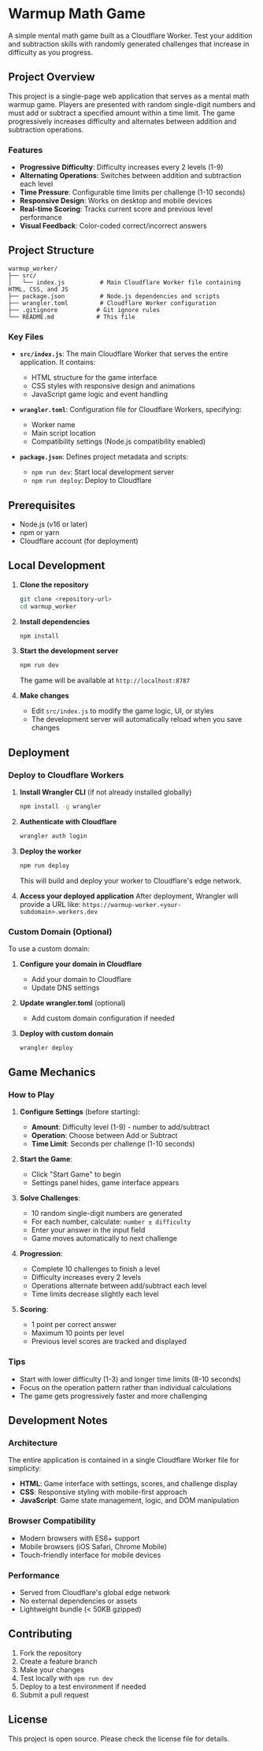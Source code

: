 # Warmup Math Game

A simple mental math game built as a Cloudflare Worker. Test your addition and subtraction skills with randomly generated challenges that increase in difficulty as you progress.

## Project Overview

This project is a single-page web application that serves as a mental math warmup game. Players are presented with random single-digit numbers and must add or subtract a specified amount within a time limit. The game progressively increases difficulty and alternates between addition and subtraction operations.

### Features

- **Progressive Difficulty**: Difficulty increases every 2 levels (1-9)
- **Alternating Operations**: Switches between addition and subtraction each level
- **Time Pressure**: Configurable time limits per challenge (1-10 seconds)
- **Responsive Design**: Works on desktop and mobile devices
- **Real-time Scoring**: Tracks current score and previous level performance
- **Visual Feedback**: Color-coded correct/incorrect answers

## Project Structure

```
warmup_worker/
├── src/
│   └── index.js          # Main Cloudflare Worker file containing HTML, CSS, and JS
├── package.json          # Node.js dependencies and scripts
├── wrangler.toml         # Cloudflare Worker configuration
├── .gitignore           # Git ignore rules
└── README.md            # This file
```

### Key Files

- **`src/index.js`**: The main Cloudflare Worker that serves the entire application. It contains:
  - HTML structure for the game interface
  - CSS styles with responsive design and animations
  - JavaScript game logic and event handling

- **`wrangler.toml`**: Configuration file for Cloudflare Workers, specifying:
  - Worker name
  - Main script location
  - Compatibility settings (Node.js compatibility enabled)

- **`package.json`**: Defines project metadata and scripts:
  - `npm run dev`: Start local development server
  - `npm run deploy`: Deploy to Cloudflare

## Prerequisites

- Node.js (v16 or later)
- npm or yarn
- Cloudflare account (for deployment)

## Local Development

1. **Clone the repository**
   ```bash
   git clone <repository-url>
   cd warmup_worker
   ```

2. **Install dependencies**
   ```bash
   npm install
   ```

3. **Start the development server**
   ```bash
   npm run dev
   ```

   The game will be available at `http://localhost:8787`

4. **Make changes**
   - Edit `src/index.js` to modify the game logic, UI, or styles
   - The development server will automatically reload when you save changes

## Deployment

### Deploy to Cloudflare Workers

1. **Install Wrangler CLI** (if not already installed globally)
   ```bash
   npm install -g wrangler
   ```

2. **Authenticate with Cloudflare**
   ```bash
   wrangler auth login
   ```

3. **Deploy the worker**
   ```bash
   npm run deploy
   ```

   This will build and deploy your worker to Cloudflare's edge network.

4. **Access your deployed application**
   After deployment, Wrangler will provide a URL like:
   `https://warmup-worker.<your-subdomain>.workers.dev`

### Custom Domain (Optional)

To use a custom domain:

1. **Configure your domain in Cloudflare**
   - Add your domain to Cloudflare
   - Update DNS settings

2. **Update wrangler.toml** (optional)
   - Add custom domain configuration if needed

3. **Deploy with custom domain**
   ```bash
   wrangler deploy
   ```

## Game Mechanics

### How to Play

1. **Configure Settings** (before starting):
   - **Amount**: Difficulty level (1-9) - number to add/subtract
   - **Operation**: Choose between Add or Subtract
   - **Time Limit**: Seconds per challenge (1-10 seconds)

2. **Start the Game**:
   - Click "Start Game" to begin
   - Settings panel hides, game interface appears

3. **Solve Challenges**:
   - 10 random single-digit numbers are generated
   - For each number, calculate: `number ± difficulty`
   - Enter your answer in the input field
   - Game moves automatically to next challenge

4. **Progression**:
   - Complete 10 challenges to finish a level
   - Difficulty increases every 2 levels
   - Operations alternate between add/subtract each level
   - Time limits decrease slightly each level

5. **Scoring**:
   - 1 point per correct answer
   - Maximum 10 points per level
   - Previous level scores are tracked and displayed

### Tips

- Start with lower difficulty (1-3) and longer time limits (8-10 seconds)
- Focus on the operation pattern rather than individual calculations
- The game gets progressively faster and more challenging

## Development Notes

### Architecture

The entire application is contained in a single Cloudflare Worker file for simplicity:

- **HTML**: Game interface with settings, scores, and challenge display
- **CSS**: Responsive styling with mobile-first approach
- **JavaScript**: Game state management, logic, and DOM manipulation

### Browser Compatibility

- Modern browsers with ES6+ support
- Mobile browsers (iOS Safari, Chrome Mobile)
- Touch-friendly interface for mobile devices

### Performance

- Served from Cloudflare's global edge network
- No external dependencies or assets
- Lightweight bundle (< 50KB gzipped)

## Contributing

1. Fork the repository
2. Create a feature branch
3. Make your changes
4. Test locally with `npm run dev`
5. Deploy to a test environment if needed
6. Submit a pull request

## License

This project is open source. Please check the license file for details.
